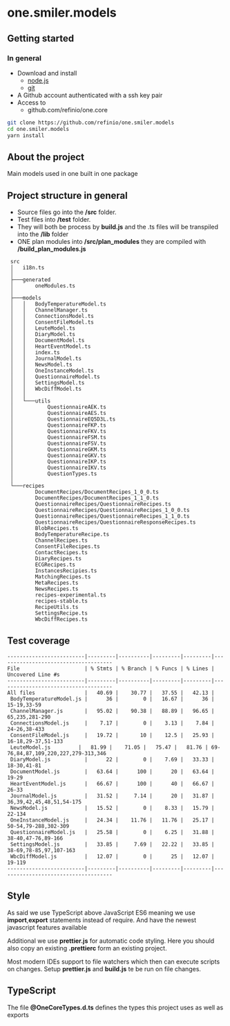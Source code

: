 # one.smiler.models

## Getting started

### In general

-   Download and install
    -   [node.js](https://nodejs.org/en/download/current/)
    -   [git](https://git-scm.com/downloads)
-   A Github account authenticated with a ssh key pair
-   Access to
    -   github.com/refinio/one.core

```bash
git clone https://github.com/refinio/one.smiler.models
cd one.smiler.models
yarn install
```

## About the project

Main models used in one built in one package

## Project structure in general

-   Source files go into the **/src** folder.
-   Test files into **/test** folder.
-   They will both be process by **build.js** and the .ts files will be transpiled into the **/lib** folder
-   ONE plan modules into **/src/plan_modules** they are compiled with **/build_plan_modules.js**

```
 src
 │   i18n.ts
 │
 ├───generated
 │       oneModules.ts
 │
 ├───models
 │   │   BodyTemperatureModel.ts
 │   │   ChannelManager.ts
 │   │   ConnectionsModel.ts
 │   │   ConsentFileModel.ts
 │   │   LeuteModel.ts
 │   │   DiaryModel.ts
 │   │   DocumentModel.ts
 │   │   HeartEventModel.ts
 │   │   index.ts
 │   │   JournalModel.ts
 │   │   NewsModel.ts
 │   │   OneInstanceModel.ts
 │   │   QuestionnaireModel.ts
 │   │   SettingsModel.ts
 │   │   WbcDiffModel.ts
 │   │
 │   └───utils
 │           QuestionnaireAEK.ts
 │           QuestionnaireAES.ts
 │           QuestionnaireEQ5D3L.ts
 │           QuestionnaireFKP.ts
 │           QuestionnaireFKV.ts
 │           QuestionnaireFSM.ts
 │           QuestionnaireFSV.ts
 │           QuestionnaireGKM.ts
 │           QuestionnaireGKV.ts
 │           QuestionnaireIKP.ts
 │           QuestionnaireIKV.ts
 │           QuestionTypes.ts
 │
 └───recipes
         DocumentRecipes/DocumentRecipes_1_0_0.ts
         DocumentRecipes/DocumentRecipes_1_1_0.ts
         QuestionnaireRecipes/QuestionnaireRecipes.ts
         QuestionnaireRecipes/QuestionnaireRecipes_1_0_0.ts
         QuestionnaireRecipes/QuestionnaireRecipes_1_1_0.ts
         QuestionnaireRecipes/QuestionnaireResponseRecipes.ts
         BlobRecipes.ts
         BodyTemperatureRecipe.ts
         ChannelRecipes.ts
         ConsentFileRecipes.ts
         ContactRecipes.ts
         DiaryRecipes.ts
         ECGRecipes.ts
         InstancesRecipies.ts
         MatchingRecipes.ts
         MetaRecipes.ts
         NewsRecipes.ts
         recipes-experimental.ts
         recipes-stable.ts
         RecipeUtils.ts
         SettingsRecipe.ts
         WbcDiffRecipes.ts
```

## Test coverage

```
-------------------------|---------|----------|---------|---------|-------------------------------------
File                     | % Stmts | % Branch | % Funcs | % Lines | Uncovered Line #s
-------------------------|---------|----------|---------|---------|-------------------------------------
All files                |   40.69 |    30.77 |   37.55 |   42.13 |
 BodyTemperatureModel.js |      36 |        0 |   16.67 |      36 | 15-19,33-59
 ChannelManager.js       |   95.02 |    90.38 |   88.89 |   96.65 | 65,235,281-290
 ConnectionsModel.js     |    7.17 |        0 |    3.13 |    7.84 | 24-26,38-433
 ConsentFileModel.js     |   19.72 |       10 |    12.5 |   25.93 | 16-18,29-37,51-133
 LeuteModel.js         |   81.99 |    71.05 |   75.47 |   81.76 | 69-76,84,87,109,220,227,279-313,346
 DiaryModel.js           |      22 |        0 |    7.69 |   33.33 | 18-30,41-81
 DocumentModel.js        |   63.64 |      100 |      20 |   63.64 | 19-29
 HeartEventModel.js      |   66.67 |      100 |      40 |   66.67 | 26-33
 JournalModel.js         |   31.52 |     7.14 |      20 |   31.87 | 36,39,42,45,48,51,54-175
 NewsModel.js            |   15.52 |        0 |    8.33 |   15.79 | 22-134
 OneInstanceModel.js     |   24.34 |    11.76 |   11.76 |   25.17 | 50-54,79-288,302-309
 QuestionnaireModel.js   |   25.58 |        0 |    6.25 |   31.88 | 38-40,47-76,89-166
 SettingsModel.js        |   33.85 |     7.69 |   22.22 |   33.85 | 38-69,78-85,97,107-163
 WbcDiffModel.js         |   12.07 |        0 |      25 |   12.07 | 19-119
-------------------------|---------|----------|---------|---------|-------------------------------------
```

## Style

As said we use TypeScript above JavaScript ES6 meaning we use **import**,**export** statements
instead of require. And have the newest javascript features available

Additional we use **prettier.js** for automatic code styling. Here you should also copy an existing
**.prettierc** form an existing project.

Most modern IDEs support to file watchers which then can execute scripts on changes.
Setup **prettier.js** and **build.js** te be run on file changes.

## TypeScript

The file **@OneCoreTypes.d.ts** defines the types this project uses as well as exports
